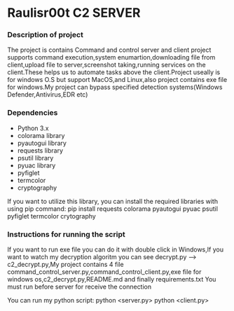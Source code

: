 # Raulisr00t C2 SERVER #

### Description of project

The project is contains Command and control server and client project supports command execution,system enumartion,downloading file from client,upload file to server,screenshot taking,running services on the client.These helps us to automate tasks above the client.Project useally is for windows O.S but support MacOS,and Linux,also project contains exe file for windows.My project can bypass specified detection systems(Windows Defender,Antivirus,EDR etc)

### Dependencies

- Python 3.x
- colorama library
- pyautogui library
- requests library
- psutil library
- pyuac library
- pyfiglet
- termcolor
- cryptography

If you want to utilize this library, you can install the required libraries with using pip command:
pip install requests colorama pyautogui pyuac psutil pyfiglet termcolor crytography

### Instructions for running the script

If you want to run exe file you can do it with double click in Windows,If you want to watch my decryption algoritm you can see decrypt.py --> c2_decrypt.py,My project contains 4 file command_control_server.py,command_control_client.py,exe file for windows os,c2_decrypt.py,README.md and finally requirements.txt
You must run before server for receive the connection

You can run my python script:
    python <server.py>
    python <client.py>

